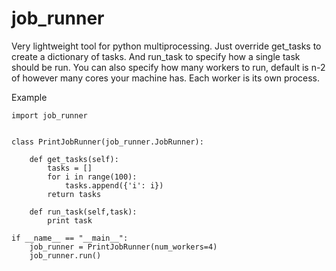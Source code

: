 # job_runner

Very lightweight tool for python multiprocessing.  Just override get_tasks to create a dictionary of tasks.  And run_task to specify how a single task should be run. You can also specify how many workers to run, default is n-2 of however many cores your machine has. Each worker is its own process.

Example

```
import job_runner


class PrintJobRunner(job_runner.JobRunner):

    def get_tasks(self):
        tasks = []
        for i in range(100):
            tasks.append({'i': i})
        return tasks

    def run_task(self,task):
        print task

if __name__ == "__main__":
    job_runner = PrintJobRunner(num_workers=4)
    job_runner.run()
```
